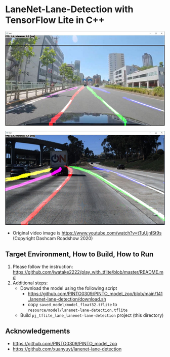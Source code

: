 # LaneNet-Lane-Detection with TensorFlow Lite in C++

![00_doc/lane_00.jpg](00_doc/lane_00.jpg)

![00_doc/lane_01.jpg](00_doc/lane_01.jpg)

- Original video image is https://www.youtube.com/watch?v=tTuUjnISt9s (Copyright Dashcam Roadshow 2020)

## Target Environment, How to Build, How to Run
1. Please follow the instruction: https://github.com/iwatake2222/play_with_tflite/blob/master/README.md
2. Additional steps:
    - Download the model using the following script
        - https://github.com/PINTO0309/PINTO_model_zoo/blob/main/141_lanenet-lane-detection/download.sh
        - copy `saved_model/model_float32.tflite` to `resource/model/lanenet-lane-detection.tflite`
    - Build  `pj_tflite_lane_lanenet-lane-detection` project (this directory)

## Acknowledgements
- https://github.com/PINTO0309/PINTO_model_zoo
- https://github.com/xuanyuyt/lanenet-lane-detection
